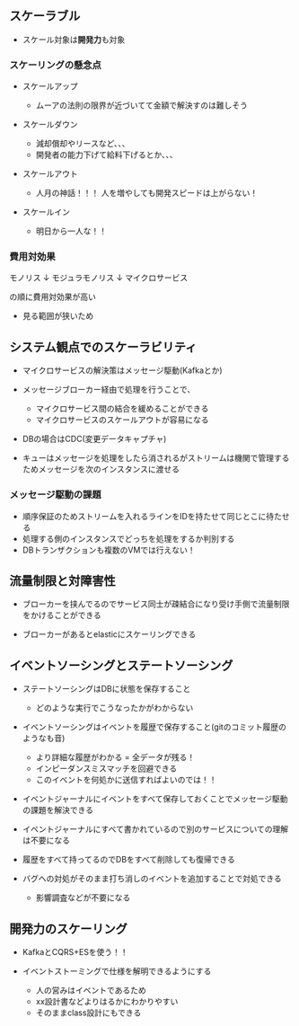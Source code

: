 ## スケーラブル

- スケール対象は**開発力**も対象

### スケーリングの懸念点
- スケールアップ
  - ムーアの法則の限界が近づいてて金額で解決すのは難しそう

- スケールダウン
  - 減却償却やリースなど、、、
  - 開発者の能力下げて給料下げるとか、、、

- スケールアウト
  - 人月の神話！！！ 人を増やしても開発スピードは上がらない！

- スケールイン
  - 明日から一人な！！


### 費用対効果
モノリス
↓
モジュラモノリス
↓
マイクロサービス

の順に費用対効果が高い

- 見る範囲が狭いため

## システム観点でのスケーラビリティ

- マイクロサービスの解決策はメッセージ駆動(Kafkaとか)

- メッセージブローカー経由で処理を行うことで、
  - マイクロサービス間の結合を緩めることができる
  - マイクロサービスのスケールアウトが容易になる

- DBの場合はCDC(変更データキャプチャ)

- キューはメッセージを処理をしたら消されるがストリームは機関で管理するためメッセージを次のインスタンスに渡せる

### メッセージ駆動の課題
- 順序保証のためストリームを入れるラインをIDを持たせて同じとこに待たせる
- 処理する側のインスタンスでどっちを処理をするか判別する
- DBトランザクションも複数のVMでは行えない！


## 流量制限と対障害性

- ブローカーを挟んでるのでサービス同士が疎結合になり受け手側で流量制限をかけることができる

- ブローカーがあるとelasticにスケーリングできる

## イベントソーシングとステートソーシング
- ステートソーシングはDBに状態を保存すること
  - どのような実行でこうなったかがわからない

- イベントソーシングはイベントを履歴で保存すること(gitのコミット履歴のようなも音)
  - より詳細な履歴がわかる = 全データが残る！
  - インピーダンスミスマッチを回避できる
  - このイベントを何処かに送信すればよいのでは！！

- イベントジャーナルにイベントをすべて保存しておくことでメッセージ駆動の課題を解決できる

- イベントジャーナルにすべて書かれているので別のサービスについての理解は不要になる

- 履歴をすべて持ってるのでDBをすべて削除しても復帰できる

- バグへの対処がそのまま打ち消しのイベントを追加することで対処できる
  - 影響調査などが不要になる

## 開発力のスケーリング
- KafkaとCQRS+ESを使う！！

- イベントストーミングで仕様を解明できるようにする
  - 人の営みはイベントであるため
  - xx設計書などよりはるかにわかりやすい
  - そのままclass設計にもできる